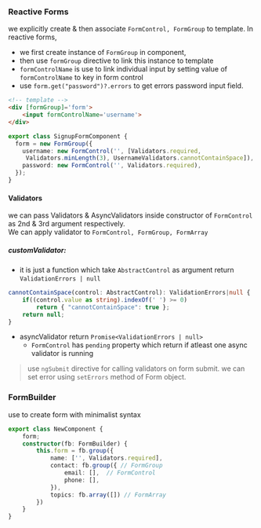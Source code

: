 ### Reactive Forms
we explicitly create & then associate `FormControl, FormGroup` to template.
In reactive forms, 
- we first create instance of `FormGroup` in component, 
- then use `formGroup` directive to link this instance to template 
- `formControlName` is use to link individual input by setting value of `formControlName` to key in form control
- use `form.get("password")?.errors` to get errors password input field.
```html
<!-- template -->
<div [formGroup]='form'>
	<input formControlName='username'>
</div>
```
```typescript
export class SignupFormComponent {
  form = new FormGroup({
    username: new FormControl('', [Validators.required,
     Validators.minLength(3), UsernameValidators.cannotContainSpace]),
    password: new FormControl('', Validators.required),
  });
}
```

#### Validators
we can pass Validators & AsyncValidators inside constructor of `FormControl` as 2nd & 3rd argument respectively.    
We can apply validator to `FormControl, FormGroup, FormArray `

##### customValidator:
- it is just a function which take `AbstractControl` as argument return `ValidationErrors | null`
```typescript
cannotContainSpace(control: AbstractControl): ValidationErrors|null {
	if((control.value as string).indexOf(' ') >= 0) 
		return { "cannotContainSpace": true };
	return null;
}
```
- asyncValidator return `Promise<ValidationErrors | null>`
	- `FormControl` has `pending` property which return if atleast one async validator is running
     
>use `ngSubmit` directive for calling validators on form submit.
>we can set error using `setErrors` method of Form object.


### FormBuilder
use to create form with minimalist syntax
```typescript
export class NewComponent {
	form;
	constructor(fb: FormBuilder) {
		this.form = fb.group({
			name: ['', Validators.required],
			contact: fb.group({ // FormGroup
				email: [],  // FormControl
				phone: [], 
			}),
			topics: fb.array([]) // FormArray
		})
	}
}
```